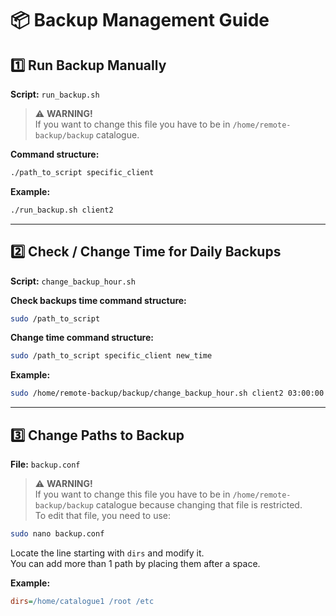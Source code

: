 # 📦 Backup Management Guide

## 1️⃣ Run Backup Manually  
**Script:** `run_backup.sh`  

> ⚠️  **WARNING!**  
> If you want to change this file you have to be in `/home/remote-backup/backup` catalogue.

**Command structure:**
```bash
./path_to_script specific_client
```

**Example:**
```bash
./run_backup.sh client2
```

---

## 2️⃣ Check / Change Time for Daily Backups  
**Script:** `change_backup_hour.sh`  

**Check backups time command structure:**
```bash
sudo /path_to_script
```

**Change time command structure:**
```bash
sudo /path_to_script specific_client new_time
```

**Example:**
```bash
sudo /home/remote-backup/backup/change_backup_hour.sh client2 03:00:00
```

---

## 3️⃣ Change Paths to Backup  
**File:** `backup.conf`  

> ⚠️ **WARNING!**  
> If you want to change this file you have to be in `/home/remote-backup/backup` catalogue because changing that file is restricted.  
> To edit that file, you need to use:
```bash
sudo nano backup.conf
```

Locate the line starting with `dirs` and modify it.  
You can add more than 1 path by placing them after a space.

**Example:**
```ini
dirs=/home/catalogue1 /root /etc
```